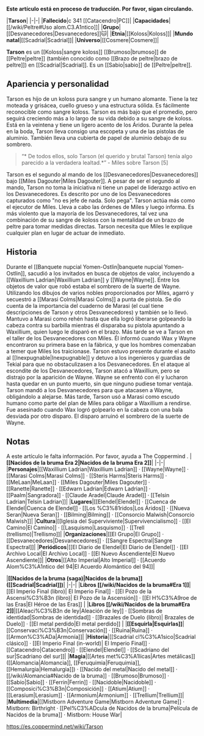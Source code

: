 **Este artículo está en proceso de traducción. Por favor, sigan circulando.**


|**Tarson**|
|-|-|
|**Fallecido**|c 341 [[Catacendro\|PC]]|
|**Capacidades**|[[/wiki/Peltre#Uso alom.C3.A1ntico]]|
|**Grupo**|[[Desvanecedores\|Desvanecedores]]🐱︎|
|**Etnia**|[[Koloss\|Koloss]]|
|**Mundo natal**|[[Scadrial\|Scadrial]]|
|**Universo**|[[Cosmere\|Cosmere]]|

**Tarson** es un [[Koloss\|sangre koloss]] [[Brumoso\|brumoso]] de [[Peltre\|peltre]] (también conocido como [[Brazo de peltre\|brazo de peltre]]) en [[Scadrial\|Scadrial]]. Es un [[Sabio\|sabio]] de [[Peltre\|peltre]].

## Apariencia y personalidad
Tarson es hijo de un koloss pura sangre y un humano alomante. Tiene la tez moteada y grisácea, cuello grueso y una estructura sólida. Es fácilmente reconocible como sangre koloss. Tarson es más bajo que el promedio, pero seguirá creciendo más a lo largo de su vida debido a su sangre de koloss. Está en la veintena y tiene un ligero acento de los Áridos.
Durante la pelea en la boda, Tarson lleva consigo una escopeta y una de las pistolas de aluminio. También lleva una cubierta de papel de aluminio debajo de su sombrero.

>“* De todos ellos, solo Tarson (el querido y brutal Tarson) tenía algo parecido a la verdadera lealtad.*”
\- Miles sobre Tarson [5]


Tarson es el segundo al mando de los [[Desvanecedores\|Desvanecedores]] bajo [[Miles Dagouter\|Miles Dagouter]]. A pesar de ser el segundo al mando, Tarson no toma la iniciativa ni tiene un papel de liderazgo activo en los Desvanecedores. Es descrito por uno de los Desvanecedores capturados como "no es jefe de nada. Solo pega". Tarson actúa más como el ejecutor de Miles. Lleva a cabo las órdenes de Miles y luego informa. Es más violento que la mayoría de los Desvanecedores, tal vez una combinación de su sangre de koloss con la mentalidad de un brazo de peltre para tomar medidas directas. Tarson necesita que Miles le explique cualquier plan en lugar de actuar de inmediato.

## Historia
Durante el [[Banquete nupcial Yomen-Ostlin\|banquete nupcial Yomen-Ostlin]], sacudió a los invitados en busca de objetos de valor, incluyendo a [[Waxillium Ladrian\|Waxillium Ladrian]] y [[Wayne\|Wayne]]. Entre los objetos de valor que robó estaba el sombrero de la suerte de Wayne. Utilizando los dibujos de varios nobles proporcionados por Miles, agarró y secuestró a [[Marasi Colms\|Marasi Colms]] a punta de pistola. Se dio cuenta de la importancia del cuaderno de Marasi (el cual tiene descripciones de Tarson y otros Desvanecedores) y también se lo llevó. Mantuvo a Marasi como rehén hasta que ella logró liberarse golpeando la cabeza contra su barbilla mientras él disparaba su pistola apuntando a Waxillium, quien luego le disparó en el brazo.
Más tarde se ve a Tarson en el taller de los Desvanecedores con Miles. Él informó cuando Wax y Wayne encontraron su primera base en la fábrica, y que los hombres comenzaban a temer que Miles los traicionase. Tarson estuvo presente durante el asalto al [[Inexpugnable\|Inexpugnable]] y detuvo a los ingenieros y guardias de Tekial para que no obstaculizasen a los Desvanecedores.
En el ataque al escondite de los Desvanecedores, Tarson atacó a Waxillium, pero se distrajo por la aparición de Wayne. Wayne se enfrentó con él y lucharon hasta quedar en un punto muerto, sin que ninguno pudiese tomar ventaja. Tarson mandó a los Desvanecedores para que atacasen a Wayne, obligándolo a alejarse. Más tarde, Tarson usó a Marasi como escudo humano como parte del plan de Miles para obligar a Waxillium a rendirse. Fue asesinado cuando Wax logró golpearlo en la cabeza con una bala desviada por otro disparo. El disparo arruinó el sombrero de la suerte de Wayne.

## Notas

A este artículo le falta información. Por favor, ayuda a The Coppermind .
|**[[Nacidos de la bruma Era 2\|Nacidos de la bruma Era 2]]**|
|-|-|
|**Personajes**|[[Waxillium Ladrian\|Waxillium Ladrian]] · [[Wayne\|Wayne]] · [[Marasi Colms\|Marasi Colms]] · [[Steris Harms\|Steris Harms]] · [[MeLaan\|MeLaan]] · [[Miles Dagouter\|Miles Dagouter]] · [[Ranette\|Ranette]] · [[Edwarn Ladrian\|Edwarn Ladrian]] · [[Paalm\|Sangradora]] · [[Claude Aradel\|Claude Aradel]] · [[Telsin Ladrian\|Telsin Ladrian]]|
|**Lugares**|[[Elendel\|Elendel]] · [[Cuenca de Elendel\|Cuenca de Elendel]] · [[Los %C3%81ridos\|Los Áridos]] · [[Nueva Seran\|Nueva Seran]] · [[Bilming\|Bilming]] · [[Consorcio Malwish\|Consorcio Malwish]]|
|**Cultura**|[[Iglesia del Superviviente\|Supervivencialismo]] · [[El Camino\|El Camino]] · [[Lasquismo\|Lasquismo]] · [[Trell (trellismo)\|Trellismo]]|
|**Organizaciones**|[[El Grupo\|El Grupo]] · [[Desvanecedores\|Desvanecedores]] · [[Sangre Espectral\|Sangre Espectral]]|
|**Periódicos**|[[El Diario de Elendel\|El Diario de Elendel]] · [[El Archivo Local\|El Archivo Local]] · [[El Nuevo Ascendiente\|El Nuevo Ascendiente]]|
|**Otros**|[[Alto Imperial\|Alto Imperial]] · [[Acuerdo Alom%C3%A1ntico del 94\|El Acuerdo Alomántico del 94]]|

|**[[Nacidos de la bruma (saga)\|Nacidos de la bruma]] ([[Scadrial\|Scadrial]])**|
|-|-|
|**Libros [[/wiki/Nacidos de la bruma#Era 1]]**|[[El Imperio Final (libro)\| El Imperio Final]] · [[El Pozo de la Ascensi%C3%B3n (libro)\| El Pozo de la Ascensión]] · [[El H%C3%A9roe de las Eras\|El Héroe de las Eras]] |
|**Libros [[/wiki/Nacidos de la bruma#Era 2]]**|[[Aleaci%C3%B3n de ley\|Aleación de ley]] · [[Sombras de identidad\|Sombras de identidad]] · [[Brazales de Duelo (libro)\| Brazales de Duelo]] · [[El metal perdido\|El metal perdido]]  |
|**[[Esquirla\|Esquirlas]]**|[[Conservaci%C3%B3n\|Conservación]] · [[Ruina\|Ruina]] · [[Armon%C3%ADa\|Armonía]]|
|**Historia**|[[Scadrial cl%C3%A1sico\|Scadrial clásico]] · [[El Imperio Final (in-world)\| El Imperio Final]] · [[Catacendro\|Catacendro]] · [[Elendel\|Elendel]] · [[Scadriano del sur\|Scadriano del sur]]|
|**Magia**|[[Artes met%C3%A1licas\|Artes metálicas]] ([[Alomancia\|Alomancia]], [[Feruquimia\|Feruquimia]], [[Hemalurgia\|Hemalurgia]]) · [[Nacido del metal\|Nacido del metal]] · [[/wiki/Alomancia#Nacido de la bruma]] · [[Brumoso\|Brumoso]] · [[Sabio\|Sabio]] · [[Ferrin\|Ferrin]] · [[Nacidoble\|Nacidoble]] · [[Composici%C3%B3n\|Composición]] · [[Atium\|Atium]] · [[Lerasium\|Lerasium]] · [[Armonium\|Armonium]] · [[Trellium\|Trellium]]|
|**Multimedia**|[[Mistborn Adventure Game\|Mistborn Adventure Game‎‎]] · Mistborn: Birthright · [[Pel%C3%ADcula de Nacidos de la bruma\|Película de Nacidos de la bruma]] · Mistborn: House War|



https://es.coppermind.net/wiki/Tarson